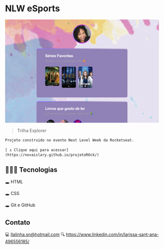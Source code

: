 
 # NLW  eSports 
 
 ![preview](/preview.png)


   >Trilha Explorer

    Projeto construido no evento Next Level Week da Rocketseat.

    [ ⚓ Clique aqui para acessar](https://novaislary.github.io/projetoROck/)

 ## 🧑🏿‍💻 Tecnologias

  🕳️ HTML

  🕳️ CSS

  🕳️ Git e GitHub



  ## Contato

  💻 llalinha.sn@hotmail.com
  🔍 https://www.linkedin.com/in/larissa-sant-ana-496556185/